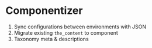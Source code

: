 # Componentizer


1. Sync configurations between environments with JSON
1. Migrate existing `the_content` to component
1. Taxonomy meta & descriptions